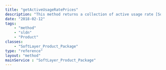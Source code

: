 ```yaml
---
title: "getActiveUsageRatePrices"
description: "This method returns a collection of active usage rate [SoftLayer_Product_Item_Price](reference/datatypes/SoftLayer_Product_Item_Price) objects for the current package and specified datacenter. Optionally you can retrieve the active usage rate prices for a particular [SoftLayer_Product_Item_Category](reference/datatypes/SoftLayer_Product_Item_Category) by specifying a category code as the first parameter. This information is useful so that you can see 'pay as you go' rates (if any) for the current package, location and optionally category. "
date: "2018-02-12"
tags:
    - "method"
    - "sldn"
    - "Product"
classes:
    - "SoftLayer_Product_Package"
type: "reference"
layout: "method"
mainService : "SoftLayer_Product_Package"
---
```

